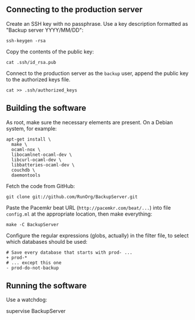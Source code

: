 ## Connecting to the production server

Create an SSH key with no passphrase. Use a key description formatted as "Backup server YYYY/MM/DD": 

    ssh-keygen -rsa

Copy the contents of the public key: 

    cat .ssh/id_rsa.pub

Connect to the production server as the `backup` user, append the public key to the authorized keys file. 
 
    cat >> .ssh/authorized_keys
    
## Building the software

As root, make sure the necessary elements are present. On a Debian system, for example: 

    apt-get install \
      make \
      ocaml-nox \
      libocamlnet-ocaml-dev \
      libcurl-ocaml-dev \
      libbatteries-ocaml-dev \ 
      couchdb \
      daemontools 

Fetch the code from GitHub:

    git clone git://github.com/RunOrg/BackupServer.git

Paste the Pacemkr beat URL (`http://pacemkr.com/beat/...`) into file 
`config.ml` at the appropriate location, then make everything:

    make -C BackupServer

Configure the regular expressions (globs, actually) in the filter
file, to select which databases should be used: 

    # Save every database that starts with prod- ...
    + prod-*
    # ... except this one
    - prod-do-not-backup

## Running the software

Use a watchdog:

   supervise BackupServer
